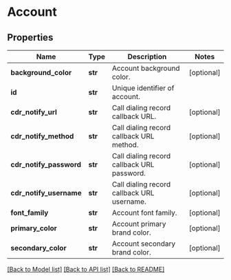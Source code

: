 # Account

## Properties
Name | Type | Description | Notes
------------ | ------------- | ------------- | -------------
**background_color** | **str** | Account background color. | [optional] 
**id** | **str** | Unique identifier of account. | 
**cdr_notify_url** | **str** | Call dialing record callback URL. | [optional] 
**cdr_notify_method** | **str** | Call dialing record callback URL method. | [optional] 
**cdr_notify_password** | **str** | Call dialing record callback URL password. | [optional] 
**cdr_notify_username** | **str** | Call dialing record callback URL username. | [optional] 
**font_family** | **str** | Account font family. | [optional] 
**primary_color** | **str** | Account primary brand color. | [optional] 
**secondary_color** | **str** | Account secondary brand color. | [optional] 

[[Back to Model list]](../README.md#documentation-for-models) [[Back to API list]](../README.md#documentation-for-api-endpoints) [[Back to README]](../README.md)



